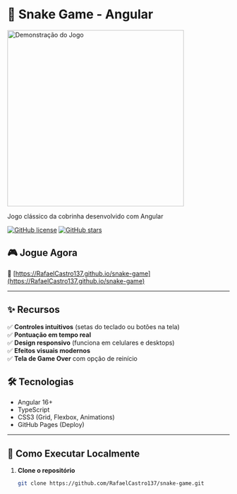 # 🐍 Snake Game - Angular  

<div [align]="center">
  <img src="src/assets/images/snake-game-preview.gif" alt="Demonstração do Jogo" width="400">  
  <p>Jogo clássico da cobrinha desenvolvido com Angular</p>
  
  [![GitHub license](https://img.shields.io/github/license/RafaelCastro137/snake-game)](https://github.com/RafaelCastro137/snake-game)
  [![GitHub stars](https://img.shields.io/github/stars/RafaelCastro137/snake-game)](https://github.com/RafaelCastro137/snake-game/stargazers)
</div>

## 🎮 **Jogue Agora**  
🔗 [https://RafaelCastro137.github.io/snake-game](https://RafaelCastro137.github.io/snake-game)  

---

## ✨ **Recursos**  
✅ **Controles intuitivos** (setas do teclado ou botões na tela)  
✅ **Pontuação em tempo real**  
✅ **Design responsivo** (funciona em celulares e desktops)  
✅ **Efeitos visuais modernos**  
✅ **Tela de Game Over** com opção de reinício  

## 🛠️ **Tecnologias**  
- Angular 16+  
- TypeScript  
- CSS3 (Grid, Flexbox, Animations)  
- GitHub Pages (Deploy)  

---

## 🚀 **Como Executar Localmente**  

1. **Clone o repositório**  
   ```bash
   git clone https://github.com/RafaelCastro137/snake-game.git
